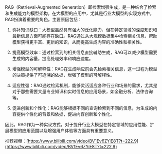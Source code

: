 RAG（Retrieval-Augmented Generation）即检索增强生成，是一种结合了检索和生成能力的模型架构。在大模型的应用中，尤其是行业大模型的实现方式中，RAG扮演着重要的角色。主要原因包括：



1. 弥补知识缺口：大模型虽然具有强大的泛化能力，但在特定领域的深度知识和最新信息方面可能存在缺口。RAG通过从大规模数据集中检索相关信息，帮助模型获得更丰富、更新的知识，从而提高生成内容的准确性和相关性。 



2. 提高模型效率：通过检索到的相关信息直接辅助生成，RAG可以减少模型需要生成的内容量，提高处理效率和响应速度。 



3. 增强模型的可解释性：RAG在生成响应前会先检索相关信息，这一过程为模型的决策提供了可追溯的依据，增强了模型的可解释性。 



4. 适应性强：RAG通过检索机制，能够灵活适应各种行业和场景的需求，尤其是对于那些需要大量专业知识和实时信息的应用场景，如金融分析、法律咨询等。 



5. 促进创新和个性化：RAG能够根据不同的查询检索到不同的信息，为生成的内容提供个性化的背景和依据，促进内容创新和个性化。 



因此，RAG作为一种实现方式，对于提升行业大模型在特定领域的应用性能、扩展模型的应用范围以及增强用户体验等方面具有重要意义。



推荐视频：[https://www.bilibili.com/video/BV1Ev6ZYiE8T?t=222.9](https://www.bilibili.com/video/BV1Ev6ZYiE8T?t=222.9)

